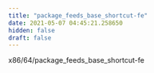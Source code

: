 ```yaml
---
title: "package_feeds_base_shortcut-fe"
date: 2021-05-07 04:45:21.258650
hidden: false
draft: false
---
```


x86/64/package_feeds_base_shortcut-fe

